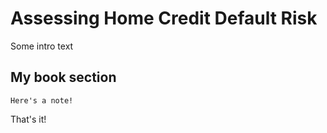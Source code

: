# Assessing Home Credit Default Risk

Some intro text

## My book section

```{note}
Here's a note!
```

That's it!